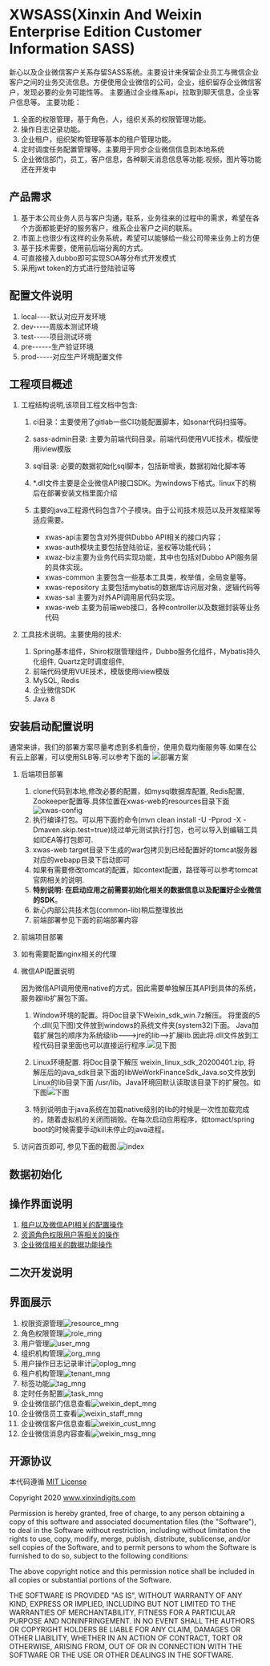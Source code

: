 # XWSASS(Xinxin And Weixin Enterprise Edition Customer Information SASS)

  新心以及企业微信客户关系存留SASS系统。主要设计来保留企业员工与微信企业客户之间的业务交流信息。方便使用企业微信的公司，企业，组织留存企业微信客户，发现必要的业务可能性等。
  主要通过企业维系api，拉取到聊天信息，企业客户信息等。
  主要功能：
  1. 全面的权限管理，基于角色，人，组织关系的权限管理功能。
  2. 操作日志记录功能。
  3. 企业租户，组织架构管理等基本的租户管理功能。
  4. 定时调度任务配置管理等。主要用于同步企业微信信息到本地系统
  5. 企业微信部门，员工，客户信息，各种聊天消息信息等功能.视频，图片等功能还在开发中

## 产品需求
   
   1. 基于本公司业务人员与客户沟通，联系，业务往来的过程中的需求，希望在各个方面都能更好的服务客户，维系企业客户之间的联系。
   2. 市面上也很少有这样的业务系统，希望可以能够给一些公司带来业务上的方便
   3. 基于技术需要，使用前后端分离的方式。
   4. 可直接接入dubbo即可实现SOA等分布式开发模式
   5. 采用jwt token的方式进行登陆验证等
    
## 配置文件说明

   1. local----默认对应开发环境
   2. dev-----周版本测试环境
   3. test-----项目测试环境
   4. pre------生产验证环境
   5. prod-----对应生产环境配置文件
    
## 工程项目概述
    
   1. 工程结构说明,该项目工程文档中包含: 
   
        1. ci目录：主要使用了gitlab一些CI功能配置脚本，如sonar代码扫描等。
        2. sass-admin目录: 主要为前端代码目录。前端代码使用VUE技术，模版使用iview模版
        3. sql目录: 必要的数据初始化sql脚本，包括新增表，数据初始化脚本等
        4. *.dll文件主要是企业微信API接口SDK。为windows下格式。linux下的稍后在部署安装文档里面介绍
        5. 主要的java工程源代码包含7个子模块。由于公司技术规范以及开发框架等适应需要。
            
            + xwas-api主要包含对外提供Dubbo API相关的接口内容；
            + xwas-auth模块主要包括登陆验证，鉴权等功能代码；
            + xwaz-biz主要为业务代码实现功能，其中也包括对Dubbo API服务层的具体实现。
            + xwas-common 主要包含一些基本工具类，枚举值，全局变量等。
            + xwas-repository 主要包括mybatis的数据库访问层对象，逻辑代码等
            + xwas-sal 主要为对外API调用层代码实现。
            + xwas-web 主要为前端web接口，各种controller以及数据封装等业务代码
   
   
   2. 工具技术说明。主要使用的技术:
   
        1. Spring基本组件，Shiro权限管理组件，Dubbo服务化组件，Mybatis持久化组件, Quartz定时调度组件,
        2. 前端代码使用VUE技术，模版使用iview模版
        3. MySQL, Redis
        4. 企业微信SDK
        5. Java 8

    
## 安装启动配置说明
   
   通常来讲，我们的部署方案尽量考虑到多机备份，使用负载均衡服务等.如果在公有云上部署，可以使用SLB等.可以参考下面的 ![部署方案](./doc/image/deploy.png)
    
   1. 后端项目部署
      
      1. clone代码到本地,修改必要的配置，如mysql数据库配置, Redis配置, Zookeeper配置等.具体位置在xwas-web的resources目录下面
      ![xwas-config](./doc/image/xwas_web_config.jpg)
      2. 执行编译打包。可以用下面的命令(mvn clean install -U -Pprod -X -Dmaven.skip.test=true)绕过单元测试执行打包，也可以导入到编辑工具如IDEA等打包即可.
      3. xwas-web target目录下生成的war包拷贝到已经配置好的tomcat服务器对应的webapp目录下启动即可
      4. 如果有需要修改tomcat的配置，如context配置，路径等可以参考tomcat官网相关的说明.
      5. **特别说明: 在启动应用之前需要初始化相关的数据信息以及配置好企业微信的SDK**。
      6. 新心内部公共技术包(common-lib)稍后整理放出
      6. 前端部署参见下面的前端部署内容
      
   2. 前端项目部署
   
   3. 如有需要配置nginx相关的代理
   
   4. 微信API配置说明
   
        因为微信API调用使用native的方式，因此需要单独解压其API到具体的系统，服务器lib扩展包下面。
      
        1. Window环境的配置。将Doc目录下Weixin_sdk_win.7z解压。 将里面的5个.dll(见下图)文件放到windows的系统文件夹(system32)下面。
        Java加载扩展包的顺序为系统级lib--->jre的lib-->扩展lib.因此将.dll文件放到工程代码目录里面也可以直接运行程序.![见下图](./doc/image/weixin_win_sdk.jpg) 
       
        2. Linux环境配置. 将Doc目录下解压 weixin_linux_sdk_20200401.zip, 将解压后的java_sdk目录下面的libWeWorkFinanceSdk_Java.so文件放到Linux的lib目录下面
        /usr/lib。Java环境回默认读取该目录下的扩展包。如下图![下图](./doc/image/linux_weixin_lib.jpg)
        
        3. 特别说明由于java系统在加载native级别的lib的时候是一次性加载完成的，随着虚拟机的关闭而销毁。在每次启动应用程序，如tomact/spring boot的时候需要手动kill未停止的java进程。
    
   5. 访问首页即可, 参见下面的截图.![index](./doc/image/xwas_index.jpg)
   
   
   
    
## 数据初始化
    
## 操作界面说明

   1. [租户以及微信API相关的配置操作](./doc/TENANT_USAGE.MD)
   2. [资源角色权限用户等相关的操作](./doc/ROLE_USER_USAGE.MD)
   3. [企业微信相关的数据功能操作](./doc/WEIXIN_USAGE.MD)

## 二次开发说明


## 界面展示

   1. 权限资源管理![resource_mng](./doc/image/xwas_index_resource.jpg)
   2. 角色权限管理![role_mng](./doc/image/xwas_index_role_mng.jpg)
   3. 用户管理![user_mng](./doc/image/xwas_index_user_mng.jpg)
   4. 组织机构管理![org_mng](./doc/image/xwas_index_org_mng.jpg)
   5. 用户操作日志记录审计![oplog_mng](./doc/image/xwas_oplog_mng.jpg)
   6. 租户机构管理![tenant_mng](./doc/image/xwas_tenant_mng.jpg)
   7. 标签功能![tag_mng](./doc/image/xwas_index_tag_mng.jpg)
   8. 定时任务配置![task_mng](./doc/image/xwas_index_task_mng.jpg)
   9. 企业微信部门信息查看![weixin_dept_mng](./doc/image/xwas_index_weixin_dept_mng.jpg)
   10. 企业微信员工查看![weixin_staff_mng](./doc/image/xwas_index_wexin_staff_mng.jpg)
   10. 企业微信客户信息查看![weixin_cust_mng](./doc/image/xwas_index_weixin_cust_mng.jpg)
   10. 企业微信消息内容查看![weixin_msg_mng](./doc/image/xwas_wexin_msg_mng.jpg)

## 开源协议

本代码遵循 [MIT License](https://opensource.org/licenses/mit-license.php?spm=a2c4e.10696291.0.0.48ef19a4SnBzka)

Copyright 2020 www.xinxindigits.com

Permission is hereby granted, free of charge, to any person obtaining a copy of this software and associated documentation files (the "Software"), to deal in the Software without restriction, including without limitation the rights to use, copy, modify, merge, publish, distribute, sublicense, and/or sell copies of the Software, and to permit persons to whom the Software is furnished to do so, subject to the following conditions:

The above copyright notice and this permission notice shall be included in all copies or substantial portions of the Software.

THE SOFTWARE IS PROVIDED "AS IS", WITHOUT WARRANTY OF ANY KIND, EXPRESS OR IMPLIED, INCLUDING BUT NOT LIMITED TO THE WARRANTIES OF MERCHANTABILITY, FITNESS FOR A PARTICULAR PURPOSE AND NONINFRINGEMENT. IN NO EVENT SHALL THE AUTHORS OR COPYRIGHT HOLDERS BE LIABLE FOR ANY CLAIM, DAMAGES OR OTHER LIABILITY, WHETHER IN AN ACTION OF CONTRACT, TORT OR OTHERWISE, ARISING FROM, OUT OF OR IN CONNECTION WITH THE SOFTWARE OR THE USE OR OTHER DEALINGS IN THE SOFTWARE.